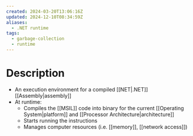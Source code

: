 ```yaml
---
created: 2024-03-20T13:06:16Z
updated: 2024-12-10T08:34:59Z
aliases:
  - .NET runtime
tags:
  - garbage-collection
  - runtime
---
```

# Description
- An execution environment for a compiled [[NET|.NET]] [[Assembly|assembly]]
- At runtime:
	- Compiles the [[MSIL]] code into binary for the current [[Operating System|platform]] and [[Processor Architecture|architecture]]
	- Starts running the instructions
	- Manages computer resources (i.e. [[memory]], [[network access]])